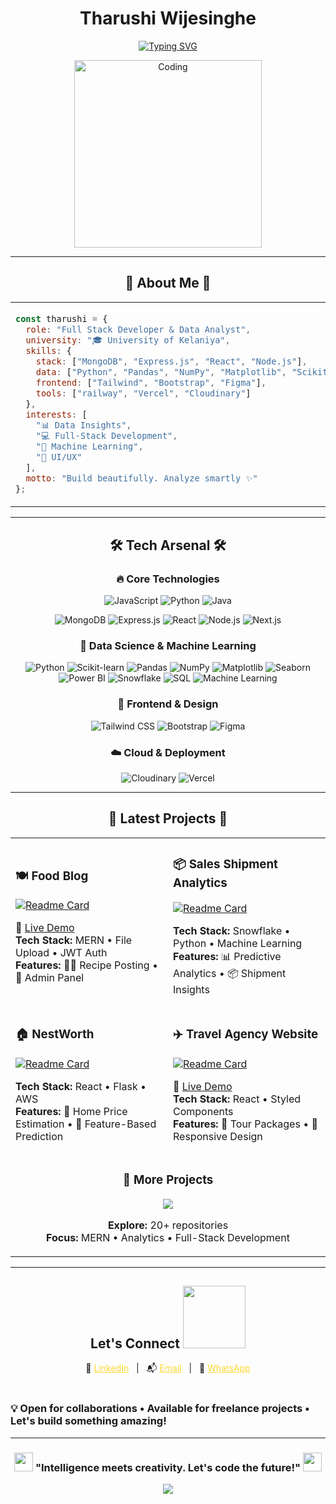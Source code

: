 # <div align="center"> **Tharushi Wijesinghe** </div>
<div align="center">

[![Typing SVG](https://readme-typing-svg.demolab.com?font=JetBrains+Mono&weight=700&size=28&duration=2500&pause=800&color=924dbf&center=true&vCenter=true&multiline=true&width=800&height=120&lines=Full-Stack+Developer+%26+Data+Science+Enthusiast;MERN+Stack+%7C+Insights+%7C+Cloud;Empowering+Ideas+With+Code+%26+Data)](https://git.io/typing-svg)

</div>


<p align="center" ><img align="center" alt="Coding" width="300" src="https://mir-s3-cdn-cf.behance.net/project_modules/disp/601014116770475.6068beff4640a.gif"></p>


---

## <div align="center">🎯 **About Me** 🎯</div>
<div align="center">
<table>
<tr>
<td width="800">
  
```javascript
const tharushi = {
  role: "Full Stack Developer & Data Analyst",
  university: "🎓 University of Kelaniya",
  skills: {
    stack: ["MongoDB", "Express.js", "React", "Node.js"],
    data: ["Python", "Pandas", "NumPy", "Matplotlib", "Scikit-learn"],
    frontend: ["Tailwind", "Bootstrap", "Figma"],
    tools: ["railway", "Vercel", "Cloudinary"]
  },
  interests: [
    "📊 Data Insights",
    "💻 Full-Stack Development",
    "🤖 Machine Learning",
    "🎨 UI/UX"
  ],
  motto: "Build beautifully. Analyze smartly ✨"
};
```

</td>

</tr>
</table>
</div>


---


## <div align="center">🛠️ **Tech Arsenal** 🛠️</div>

<div align="center">

### **🔥 Core Technologies**
![JavaScript](https://img.shields.io/badge/JavaScript-F7DF1E?style=for-the-badge&logo=javascript&logoColor=black&labelColor=000)
![Python](https://img.shields.io/badge/Python-3776AB?style=for-the-badge&logo=python&logoColor=white&labelColor=000)
![Java](https://img.shields.io/badge/Java-ED8B00?style=for-the-badge&logo=openjdk&logoColor=white&labelColor=000)

![MongoDB](https://img.shields.io/badge/MongoDB-4EA94B?style=for-the-badge&logo=mongodb&logoColor=white&labelColor=000)
![Express.js](https://img.shields.io/badge/Express.js-000000?style=for-the-badge&logo=express&logoColor=white&labelColor=333)
![React](https://img.shields.io/badge/React-20232A?style=for-the-badge&logo=react&logoColor=61DAFB&labelColor=000)
![Node.js](https://img.shields.io/badge/Node.js-43853D?style=for-the-badge&logo=node.js&logoColor=white&labelColor=000)
![Next.js](https://img.shields.io/badge/Next.js-000000?style=for-the-badge&logo=next.js&logoColor=white&labelColor=333)

### **🤖 Data Science & Machine Learning**
![Python](https://img.shields.io/badge/Python-3776AB?style=for-the-badge&logo=python&logoColor=white&labelColor=000)
![Scikit-learn](https://img.shields.io/badge/Scikit--Learn-F7931E?style=for-the-badge&logo=scikit-learn&logoColor=white&labelColor=000)
![Pandas](https://img.shields.io/badge/Pandas-150458?style=for-the-badge&logo=pandas&logoColor=white&labelColor=000)
![NumPy](https://img.shields.io/badge/NumPy-013243?style=for-the-badge&logo=numpy&logoColor=white&labelColor=000)
![Matplotlib](https://img.shields.io/badge/Matplotlib-11557C?style=for-the-badge&logo=plotly&logoColor=white&labelColor=000)
![Seaborn](https://img.shields.io/badge/Seaborn-2E77BC?style=for-the-badge&logo=python&logoColor=white&labelColor=000)
![Power BI](https://img.shields.io/badge/Power%20BI-F2C811?style=for-the-badge&logo=powerbi&logoColor=black&labelColor=000)
![Snowflake](https://img.shields.io/badge/Snowflake-29B5E8?style=for-the-badge&logo=snowflake&logoColor=white&labelColor=000)
![SQL](https://img.shields.io/badge/SQL-4479A1?style=for-the-badge&logo=mysql&logoColor=white&labelColor=000)
![Machine Learning](https://img.shields.io/badge/Machine%20Learning-F58D17?style=for-the-badge&logo=ai&logoColor=white&labelColor=000)


### **🎨 Frontend & Design**
![Tailwind CSS](https://img.shields.io/badge/Tailwind_CSS-38B2AC?style=for-the-badge&logo=tailwind-css&logoColor=white&labelColor=000)
![Bootstrap](https://img.shields.io/badge/Bootstrap-7952B3?style=for-the-badge&logo=bootstrap&logoColor=white&labelColor=000)
![Figma](https://img.shields.io/badge/Figma-F24E1E?style=for-the-badge&logo=figma&logoColor=white&labelColor=000)

### **☁️ Cloud & Deployment**
![Cloudinary](https://img.shields.io/badge/Cloudinary-3448C5?style=for-the-badge&logo=cloudinary&logoColor=white&labelColor=000)
![Vercel](https://img.shields.io/badge/Vercel-000000?style=for-the-badge&logo=vercel&logoColor=white&labelColor=333)

</div>

---


## <div align="center">🌟 **Latest Projects** 🌟</div>

<div align="center">
<table>
<tr>
<td width="50%">

### 🍽️ **Food Blog**
[![Readme Card](https://github-readme-stats.vercel.app/api/pin/?username=Tharushiwijesinghe&repo=Food_Blog&theme=radical&hide_border=true&bg_color=0D1117&title_color=00D4AA&text_color=FFFFFF)](https://github.com/Tharushiwijesinghe/Food_Blog.git)

🔗 [Live Demo](https://food-blog-ikps.vercel.app/)  
**Tech Stack:** MERN • File Upload • JWT Auth  
**Features:** 🧑‍🍳 Recipe Posting • 🔐 Admin Panel

</td>
<td width="50%">

### 📦 **Sales Shipment Analytics**
[![Readme Card](https://github-readme-stats.vercel.app/api/pin/?username=Tharushiwijesinghe&repo=Sales_Shipment_Analytics&theme=radical&hide_border=true&bg_color=0D1117&title_color=00D4AA&text_color=FFFFFF)](https://github.com/Tharushiwijesinghe/Sales_Shipment_Analytics)

**Tech Stack:** Snowflake • Python • Machine Learning  
**Features:** 📊 Predictive Analytics • 📦 Shipment Insights

</td>
</tr>
<tr>
<td width="50%">

### 🏠 **NestWorth**
[![Readme Card](https://github-readme-stats.vercel.app/api/pin/?username=Tharushiwijesinghe&repo=NestWorth&theme=radical&hide_border=true&bg_color=0D1117&title_color=00D4AA&text_color=FFFFFF)](https://github.com/Tharushiwijesinghe/NestWorth)

**Tech Stack:** React • Flask • AWS  
**Features:** 📐 Home Price Estimation • 📍 Feature-Based Prediction

</td>
<td width="50%">

### ✈️ **Travel Agency Website**
[![Readme Card](https://github-readme-stats.vercel.app/api/pin/?username=Tharushiwijesinghe&repo=Travel-Agency&theme=radical&hide_border=true&bg_color=0D1117&title_color=00D4AA&text_color=FFFFFF)](https://github.com/Tharushiwijesinghe/Travel-Agency)

🔗 [Live Demo](https://kvabhaya.github.io/Travel-Agency/)  
**Tech Stack:** React • Styled Components  
**Features:** 🧳 Tour Packages • 📱 Responsive Design

</td>
</tr>
<tr>
<td colspan="2" align="center">

### 🚀 **More Projects**
<a href="https://github.com/Tharushiwijesinghe?tab=repositories">
  <img src="https://img.shields.io/badge/View%20All%20Projects-00D4AA?style=for-the-badge&logo=github&logoColor=white&labelColor=000"/>
</a>

**Explore:** 20+ repositories  
**Focus:** MERN • Analytics • Full-Stack Development

</td>
</tr>
</table>
</div>


---



## <div align="center"> **Let's Connect** <img src='https://raw.githubusercontent.com/ShahriarShafin/ShahriarShafin/main/Assets/handshake.gif' width="100px"></div>

<div align="center">
  💼 <a href="https://www.linkedin.com/in/tharushi-wijesinghe" target="_blank" style="color: #fdd835;">LinkedIn</a> &nbsp; | &nbsp;
  📬 <a href="mailto:tharushiwijesinghe99@gmail.com" target="_blank" style="color: #fdd835;">Email</a> &nbsp; | &nbsp;
  💬 <a href="https://wa.me/94763957457" target="_blank" style="color: #fdd835;">WhatsApp</a>
</div>




<br>

### **💡 Open for collaborations • Available for freelance projects • Let's build something amazing!**

</div>

---

<div align="center">

### <img src="https://media.giphy.com/media/WUlplcMpOCEmTGBtBW/giphy.gif" width="30"> **"Intelligence meets creativity. Let's code the future!"** <img src="https://media.giphy.com/media/WUlplcMpOCEmTGBtBW/giphy.gif" width="30">

<img src="https://capsule-render.vercel.app/api?type=waving&color=gradient&customColorList=6,11,20&height=100&section=footer"/>
</div>

